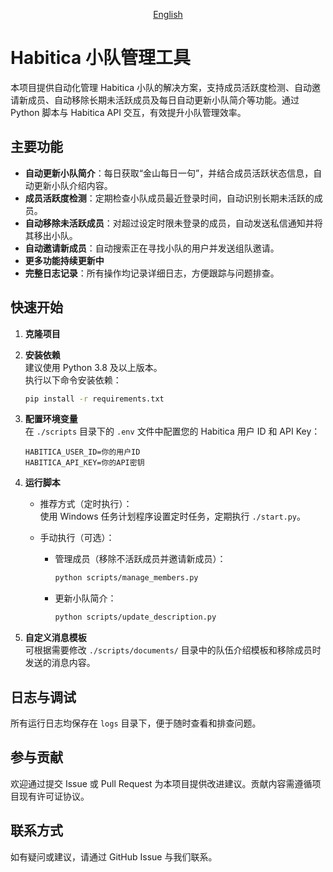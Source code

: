 <div align="center">

[English](/README/README_en.md)

</div>

# Habitica 小队管理工具

本项目提供自动化管理 Habitica 小队的解决方案，支持成员活跃度检测、自动邀请新成员、自动移除长期未活跃成员及每日自动更新小队简介等功能。通过 Python 脚本与 Habitica API 交互，有效提升小队管理效率。

## 主要功能

- **自动更新小队简介**：每日获取“金山每日一句”，并结合成员活跃状态信息，自动更新小队介绍内容。
- **成员活跃度检测**：定期检查小队成员最近登录时间，自动识别长期未活跃的成员。
- **自动移除未活跃成员**：对超过设定时限未登录的成员，自动发送私信通知并将其移出小队。
- **自动邀请新成员**：自动搜索正在寻找小队的用户并发送组队邀请。
- **更多功能持续更新中**
- **完整日志记录**：所有操作均记录详细日志，方便跟踪与问题排查。

## 快速开始

1. **克隆项目**
   
2. **安装依赖**  
   建议使用 Python 3.8 及以上版本。  
   执行以下命令安装依赖：  
   ```bash
   pip install -r requirements.txt
   ```

3. **配置环境变量**  
   在 `./scripts` 目录下的 `.env` 文件中配置您的 Habitica 用户 ID 和 API Key：  
   ```
   HABITICA_USER_ID=你的用户ID
   HABITICA_API_KEY=你的API密钥
   ```

4. **运行脚本**  
   - 推荐方式（定时执行）：  
     使用 Windows 任务计划程序设置定时任务，定期执行 `./start.py`。
   
   - 手动执行（可选）：  
     - 管理成员（移除不活跃成员并邀请新成员）：  
       ```bash
       python scripts/manage_members.py
       ```
     - 更新小队简介：  
       ```bash
       python scripts/update_description.py
       ```

5. **自定义消息模板**  
   可根据需要修改 `./scripts/documents/` 目录中的队伍介绍模板和移除成员时发送的消息内容。

## 日志与调试

所有运行日志均保存在 `logs` 目录下，便于随时查看和排查问题。

## 参与贡献

欢迎通过提交 Issue 或 Pull Request 为本项目提供改进建议。贡献内容需遵循项目现有许可证协议。

## 联系方式

如有疑问或建议，请通过 GitHub Issue 与我们联系。